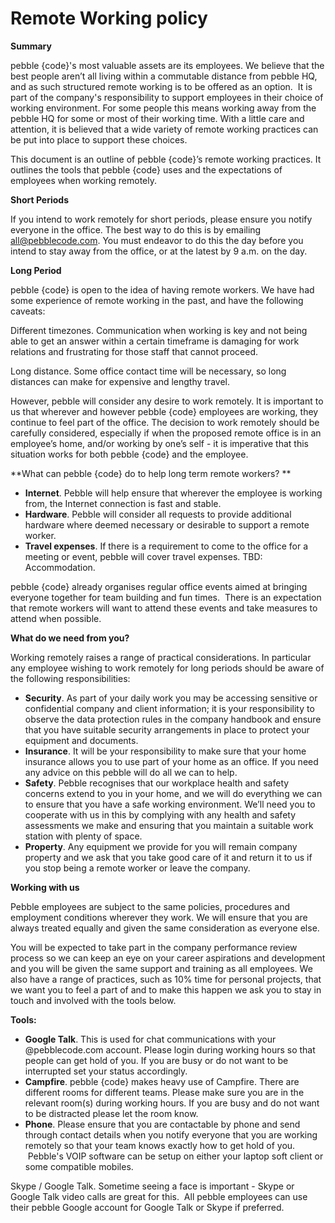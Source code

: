 # Remote Working policy

**Summary**

pebble {code}'s most valuable assets are its employees. We believe that the best people aren’t all living within a commutable distance from pebble HQ, and as such structured remote working is to be offered as an option.  It is part of the company's responsibility to support employees in their choice of working environment. For some people this means working away from the pebble HQ for some or most of their working time. With a little care and attention, it is believed that a wide variety of remote working practices can be put into place to support these choices.

This document is an outline of pebble {code}’s remote working practices. It outlines the tools that pebble {code} uses and the expectations of employees when working remotely.

**Short Periods**

If you intend to work remotely for short periods, please ensure you notify everyone in the office. The best way to do this is by emailing all@pebblecode.com. You must endeavor to do this the day before you intend to stay away from the office, or at the latest by 9 a.m. on the day. 

**Long Period**

pebble {code} is open to the idea of having remote workers. We have had some experience of remote working in the past, and have the following caveats: 

Different timezones. Communication when working is key and not being able to get an answer within a certain timeframe is damaging for work relations and frustrating for those staff that cannot proceed.

Long distance. Some office contact time will be necessary, so long distances can make for expensive and lengthy travel. 

However, pebble will consider any desire to work remotely. It is important to us that wherever and however pebble {code} employees are working, they continue to feel part of the office. The decision to work remotely should be carefully considered, especially if when the proposed remote office is in an employee’s home, and/or working by one’s self - it is imperative that this situation works for both pebble {code} and the employee. 

**What can pebble {code} do to help long term remote workers? **

- **Internet**. Pebble will help ensure that wherever the employee is working from, the Internet connection is fast and stable. 
- **Hardware**. Pebble will consider all requests to provide additional hardware where deemed necessary or desirable to support a remote worker.
- **Travel expenses**. If there is a requirement to come to the office for a meeting or event, pebble will cover travel expenses. TBD: Accommodation. 

pebble {code} already organises regular office events aimed at bringing everyone together for team building and fun times.  There is an expectation that remote workers will want to attend these events and take measures to attend when possible.

**What do we need from you?**

Working remotely raises a range of practical considerations. In particular any employee wishing to work remotely for long periods should be aware of the following responsibilities:

- **Security**. As part of your daily work you may be accessing sensitive or confidential company and client information; it is your responsibility to observe the data protection rules in the company handbook and ensure that you have suitable security arrangements in place to protect your equipment and documents.
- **Insurance**. It will be your responsibility to make sure that your home insurance allows you to use part of your home as an office. If you need any advice on this pebble will do all we can to help.
- **Safety**. Pebble recognises that our workplace health and safety concerns extend to you in your home, and we will do everything we can to ensure that you have a safe working environment. We’ll need you to cooperate with us in this by complying with any health and safety assessments we make and ensuring that you maintain a suitable work station with plenty of space.
- **Property**. Any equipment we provide for you will remain company property and we ask that you take good care of it and return it to us if you stop being a remote worker or leave the company.

**Working with us**

Pebble employees are subject to the same policies, procedures and employment conditions wherever they work. We will ensure that you are always treated equally and given the same consideration as everyone else.

You will be expected to take part in the company performance review process so we can keep an eye on your career aspirations and development and you will be given the same support and training as all employees. We also have a range of practices, such as 10% time for personal projects, that we want you to feel a part of and to make this happen we ask you to stay in touch and involved with the tools below.

**Tools:**

- **Google Talk**. This is used for chat communications with your @pebblecode.com account. Please login during working hours so that people can get hold of you. If you are busy or do not want to be interrupted set your status accordingly. 
- **Campfire**. pebble {code} makes heavy use of Campfire. There are different rooms for different teams. Please make sure you are in the relevant room(s) during working hours. If you are busy and do not want to be distracted please let the room know.
- **Phone**. Please ensure that you are contactable by phone and send through contact details when you notify everyone that you are working remotely so that your team knows exactly how to get hold of you.  Pebble's VOIP software can be setup on either your laptop soft client or some compatible mobiles. 

Skype / Google Talk. Sometime seeing a face is important - Skype or Google Talk video calls are great for this.  All pebble employees can use their pebble Google account for Google Talk or Skype if preferred.
